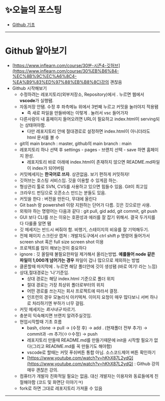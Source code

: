 # ✨오늘의 포스팅
- [Github 기초](https://ryungom.tistory.com/70)
---
# Github 알아보기
-   [https://www.inflearn.com/course/30분-시즌4-깃허브](https://www.inflearn.com/course/30%EB%B6%84-%EC%8B%9C%EC%A6%8C4-%EA%B9%83%ED%97%88%EB%B8%8C)강의 괜찮음
-   Github 시작해보기
    -   수정하려는 레포지토리(외부저장소, Repository)에서 . 누르면 웹에서 **vscode**가 실행됌.
    -   자동저장 안됌. 수정 후 좌측메뉴 위에서 3번째 누르고 커밋을 눌러야지 적용됌
        -   즉 새로 파일을 만들바에는 이렇게 . 눌러서 vsc 들어가자
    -   다른사람이 내 홈페이지 들어오려면 URL이 필요하고 index.html이 serving되는 상태여야함.
        -  다만 레포지토리 안에 절대경로로 설정하면 index.html이 아니더라도 html 문서를 볼 수     
    -   git의 main branch : master, github의 main branch : main
    -   레포지토리 하나 선택 후 settings - pages - 브랜치 선택 - save 하면 홈페이지 완성.
        -   레포지토리 바로 아래에 index.html이 존재하지 않으면 README.md파일이 index가 되어버림
    -   커밋메세지는 **한국어로 쓰자**. 상관없음. 보기 편하게 커밋하자!
    -   깃허브는 호스팅 서비스임. 깃을 이용할 수 있게끔 하는.
    -   형상관리 툴로 SVN, CVS를 사용하고 있으면 힘들수 있음. Git이 최고임
    -   크라우드 펀딩으로 오픈소스 만드는 분들도 있음.
    -   커밋을 한다 : 버전을 만든다, 무대에 올린다
    -   Git bash 랑 powershell 이랑 지원하는 단어가 다름. 깃은 깃으로만 사용.
    -   외워야 하는 명령어는 다음과 같다 : git pull, gid add, git commit, git push
    -   GUI 보다 CLI를 쓰는 이유는 호환성과 에러를 잘 잡기 위해서. 결국 두가지를 다 다룰줄 알면 됌
    -   깃 메세지는 반드시 써줘야 함. 비행기, 스테이지의 비유를 잘 기억해두기.
    -   전체 페이지 스크린샷 캡쳐 : 개발자도구에서 ctrl shift p 명령어 들어가서 screen shot 혹은 full size screen shot 이용
    -   프로젝트를 많이 해보는것이 중요하다
    -   ignore : 깃 올릴때 불필요한파일 제거해서 올리는방법. **예를들어 node 같은 파일이 1,000개 넘어가는 경우** 파일이 겁나 많으므로 제외하는 방법
    -   클론할때 마지막에 . 누르면 해당 폴더안에 깃이 생성됌 (바로 여기! 라는 느낌)
    -   상대,절대경로는 ‘나’기준임.
        -   상대 경로는 해당 index.html 기준으로 폴더 위치
        -   절대 경로는 가장 최상위 폴더로부터의 위치
        -   어떤 경로를 쓰는지는 회사 프로젝트에 따라서 결정.
        -   인프런의 경우 모놀리식 아키텍쳐. 이미지 요청이 매우 많다보니 서버 하나로 처리하기엔 부하가 너무 걸림.
    -   커밋 메세지는 *회사내규* 따르기.
    -   충분히 익숙해지면 브랜치 알려주실것임.
    -   현업시작할때 기초 흐름
        -   bash, clone → pull → (수정 후) → add . (현재폴더 전부 추가) → commit과 -m 추가(ㅇㅇ수정) → push
        -   레포지토리 만들때 README.md를 만들기때문에 init을 시작할 필요가 없다(그리고 README.md를 꼭 만들기도 해야함)
        -   vscode로 할때는 커밋 푸쉬버튼 통합 아님. 소스코드제어 버튼 확인하기
        -   [https://www.youtube.com/watch?v=hKhX87L2ydQ](https://www.youtube.com/watch?v=hKhX87L2ydQ) : Github 강의 매우 괜찮은 강의.
    -   컴퓨터가 개발자 친화적일 필요는 없음. 대신 개발자는 이용자와 동료들에게 친절해야함 (코드 및 화면단 이야기ㅋ)
    -   fork로 하면 그대로 레포지토리 가져올 수 있음
---
